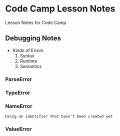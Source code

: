 # Code Camp Lesson Notes
  Lesson Notes for Code Camp 

## Debugging Notes

  * Kinds of Errors
      1.  Syntax
      2.  Runtime
      3.  Semantics
  
  ### ParseError

  ### TypeError

  ### NameError
    Using an identifier that hasn't been created yet

  ### ValueError
  